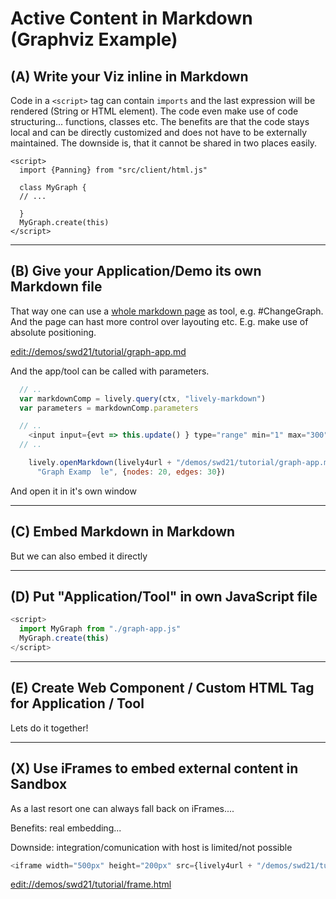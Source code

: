 <!-- markdown-config presentation=true -->

# Active Content in Markdown (Graphviz Example)


## (A) Write your Viz inline in Markdown


Code in a `<script>` tag can contain `imports` and the last expression will be rendered (String or HTML element). The code even make use of code structuring... functions, classes etc. The benefits are that the code stays local and can be directly customized and does not have to be externally maintained. The downside is, that it cannot be shared in two places easily.

```
<script>
  import {Panning} from "src/client/html.js"
   
  class MyGraph {
  // ...
  
  }
  MyGraph.create(this)
</script>
```


<script>
  import {Panning} from "src/client/html.js"

  

  class MyGraph {

    static query(query) {
      return lively.query(this.ctx, query)
    }

    static async dotSource() {
      var edges = []
    
      var size = this.size()
      var nodesSize = this.nodesSize()
      for(let count=1; count < size; count++) {
        var edge = "" + ((count % nodesSize) + 1) + " -> " + Math.round(Math.random(nodesSize) * nodesSize)
        edges.push(edge)
      }
      
      return `digraph {
        rankdir=LR;
        graph [  
          splines="false"  
          overlap="true"  ];
        node [ style="solid"  shape="plain"  fontname="Arial"  fontsize="14"  fontcolor="black" ];
        edge [  fontname="Arial"  fontsize="8" ];


        ${edges.join(";\n")}
      }`
    }
    
    static size() {
      return this.pane.querySelector("input#size").value 
    }

    static nodesSize() {
      return this.pane.querySelector("input#nodes").value 
    }

    static async update() {
      this.pane.querySelector("#nodeslabel").innerHTML = this.nodesSize()
      this.pane.querySelector("#sizelabel").innerHTML = this.size()
      var source = await this.dotSource()
      this.graphviz.innerHTML = `<` +`script type="graphviz">${source}<` + `/script>}`
      await this.graphviz.updateViz()
    }


    static async create(ctx) {  
      this.ctx = ctx


    

      var container = this.query("lively-container");
      this.graphviz = await (<graphviz-dot></graphviz-dot>)


      var style = document.createElement("style")
      style.textContent = `
      td.comment {
        max-width: 300px
      }
      div#root {
        position: relative; 
        top: 20px; left: 0px; 
        overflow-x: auto; 
        overflow-y: scroll; 
        width: calc(100% - 0px); 
        height: calc(100% - 20px);
      }
      `            
      
      this.graphviz.style.display = "inline-block" // so it takes the width of children and not parent
      this.pane = <div id="root">
        {style}
         <h2>Random Graph</h2>
         <div>Nodes: 
          <span id="nodeslabel"></span>  <br /> 
          <input input={evt => this.update() } type="range" min="1" max="300" value="50" class="slider" id="nodes"></input>
         </div>
         <div>Egdes: <span id="sizelabel"></span>  <br />
          <input input={evt => this.update() } type="range" min="1" max="300" value="50" class="slider" id="size"></input>
        </div>
         <div style="height: 20px"></div>
        {this.graphviz}
      </div>
      this.update()
      
      
      
      new Panning(this.pane)
      return this.pane
    }
  }
  MyGraph.create(this)
</script>

---

## (B) Give your Application/Demo its own Markdown file


That way one can use a [whole markdown page](graph-app.md) as tool, e.g. #ChangeGraph. And the page can hast more control over layouting etc. E.g. make use of absolute positioning. 

<edit://demos/swd21/tutorial/graph-app.md>

And the app/tool can be called with parameters.

```javascript
  // ..
  var markdownComp = lively.query(ctx, "lively-markdown")
  var parameters = markdownComp.parameters

  // ..
    <input input={evt => this.update() } type="range" min="1" max="300" value={parameters.edges || 50} class="slider" id="nodes">
  // ..
```

```javascript
    lively.openMarkdown(lively4url + "/demos/swd21/tutorial/graph-app.md", 
      "Graph Examp  le", {nodes: 20, edges: 30})   
```

And open it in it's own window
<script>
  <button click={() => {
    lively.openMarkdown(lively4url + "/demos/swd21/tutorial/graph-app.md", 
      "Graph Example", {nodes: 20, edges: 30})
  
  }}>open graph example</button>
</script>

---
## (C) Embed Markdown in Markdown

But we can also embed it directly

<script>
  
(async () => {
  var url = lively4url + "/demos/swd21/tutorial/graph-app.md"
  var parameters =  {nodes: 20, edges: 30}
  var markdown = await (<lively-markdown></lively-markdown>);
  markdown.setAttribute("url", url) // does not fetch itself (yet)...
  markdown.parameters = parameters;
  var source = await fetch(url).then(r => r.text()); // but we can do it!
  markdown.setContent(source);
  return markdown
})()
</script>



---
## (D) Put "Application/Tool" in own JavaScript file

```javascript
<script>
  import MyGraph from "./graph-app.js"
  MyGraph.create(this)
</script>
```

<script>
  import MyGraph from "./graph-app.js"
  MyGraph.create(this)
</script>


---
## (E) Create Web Component / Custom HTML Tag for Application / Tool


Lets do it together! 


---
## (X) Use iFrames to embed external content in Sandbox

As a last resort one can always fall back on iFrames.... 

Benefits: real embedding...
  
Downside: integration/comunication with host is limited/not possible

```javascript
<iframe width="500px" height="200px" src={lively4url + "/demos/swd21/tutorial/frame.html"}></iframe>
```

<edit://demos/swd21/tutorial/frame.html>

<script>
  var iframe = <iframe width="500px" height="200px" src={lively4url + "/demos/swd21/tutorial/frame.html"}></iframe>
  iframe
</script>


